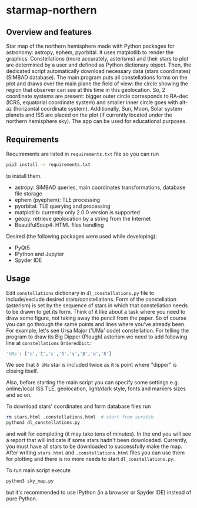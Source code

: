 # starmap-northern

## Overview and features
Star map of the northern hemisphere made with Python packages for astronomy: astropy, ephem, pyorbital. It uses matplotlib to render the graphics. Constellations (more accurately, asterisms) and their stars to plot are determined by a user and defined as Python dictionary object. Then, the dedicated script automatically download necessary data (stars coordinates) (SIMBAD database). The main program puts all constellations forms on the plot and draws over the main plane the field of view: the circle showing the region that observer can see at this time in this geolocation. So, 2 coordinate systems are present: bigger outer circle corresponds to RA-dec (ICRS, equatorial coordinate system) and smaller inner circle goes with alt-az (horizontal coordinate system). Additionally, Sun, Moon, Solar system planets and ISS are placed on the plot (if currently located under the northern hemisphere sky). The app can be used for educational purposes.

## Requirements
Requirements are listed in `requirements.txt` file so you can run
```bash
pip3 install -r requirements.txt
```
to install them.
  - astropy: SIMBAD queries, main coordinates transformations, database file storage
  - ephem (pyephem): TLE processing
  - pyorbital: TLE querying and processing
  - matplotlib: currently only 2.0.0 version is supported
  - geopy: retrieve geolocation by a string from the Internet
  - BeautifulSoup4: HTML files handling

Desired (the following packages were used while developing):
  - PyQt5
  - IPython and Jupyter
  - Spyder IDE

## Usage
Edit `constellations` dictionary in `dl_constellations.py` file to include/exclude desired stars/constellations. Form of the constellation (asterism) is set by the sequence of stars in which that constellation needs to be drawn to get its form. Think of it like about a task where you need to draw some figure, not taking away the pencil from the paper. So of course you can go through the same points and lines where you've already been. For example, let's see Ursa Major ('UMa' code) constellation. For telling the program to draw its Big Dipper (Plough) asterism we need to add following line at `constellations` `OrderedDict`:
```python
'UMa': ['η','ζ','ε','δ','γ','β','α','δ']
```
We see that `δ UMa` star is included twice as it is point where "dipper" is closing itself.

Also, before starting the main script you can specify some settings e.g. online/local ISS TLE, geolocation, light/dark style, fonts and markers sizes and so on.

To download stars' coordinates and form database files run
```bash
rm stars.html .constellations.html  # start from scratch
python3 dl_constellations.py
```
and wait for completing (it may take tens of minutes). In the end you will see a report that will indicate if some stars hadn't been downloaded. Currently, you must have all stars to be downloaded to successfully make the map. After writing `stars.html` and `.constellations.html` files you can use them for plotting and there is no more needs to start `dl_constellations.py`.

To run main script execute
```bash
python3 sky_map.py
```
but it's recommended to use IPython (in a browser or Spyder IDE) instead of pure Python.
